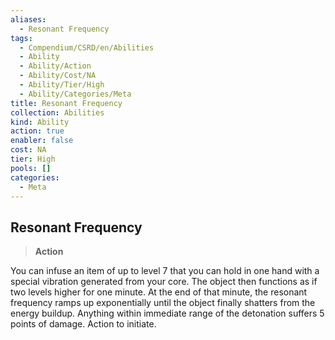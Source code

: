 ```yaml
---
aliases:
  - Resonant Frequency
tags:
  - Compendium/CSRD/en/Abilities
  - Ability
  - Ability/Action
  - Ability/Cost/NA
  - Ability/Tier/High
  - Ability/Categories/Meta
title: Resonant Frequency
collection: Abilities
kind: Ability
action: true
enabler: false
cost: NA
tier: High
pools: []
categories:
  - Meta
---
```

## Resonant Frequency    
>**Action**  
    
You can infuse an item of up to level 7 that you can hold in one hand with a special vibration generated from your core. The object then functions as if two levels higher for one minute. At the end of that minute, the resonant frequency ramps up exponentially until the object finally shatters from the energy buildup. Anything within immediate range of the detonation suffers 5 points of damage. Action to initiate.